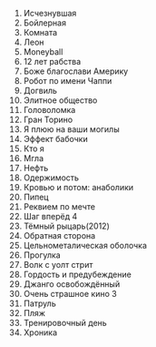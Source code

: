 1. Исчезнувшая 
2. Бойлерная
3. Комната
4. Леон
5. Moneyball
6. 12 лет рабства 
7. Боже благослави Америку 
8. Робот по имени Чаппи 
9. Догвиль 
10. Элитное общество 
11. Головоломка 
12. Гран Торино 
13. Я плюю на ваши могилы 
14. Эффект бабочки 
15. Кто я 
16. Мгла 
17. Нефть 
18. Одержимость 
19. Кровью и потом: анаболики 
20. Пипец
21. Реквием по мечте 
22. Шаг вперёд 4
23. Тёмный рыцарь(2012)
24. Обратная сторона 
25. Цельнометалическая оболочка 
26. Прогулка
27. Волк с уолт стрит 
28. Гордость и предубеждение
29. Джанго освобождённый
30. Очень страшное кино 3
31. Патруль 
32. Пляж 
33. Тренировочный день 
34. Хроника
